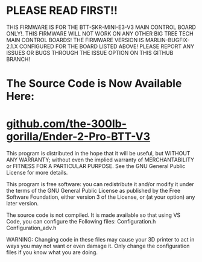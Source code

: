 # PLEASE READ FIRST!!
THIS FIRMWARE IS FOR THE BTT-SKR-MINI-E3-V3 MAIN CONTROL BOARD ONLY!.
THIS FIRMWARE WILL NOT WORK ON ANY OTHER BIG TREE TECH MAIN CONTROL BOARDS!
THE FIRMWARE VERSION IS MARLIN-BUGFIX-2.1.X CONFIGURED FOR THE BOARD LISTED ABOVE!
PLEASE REPORT ANY ISSUES OR BUGS THROUGH THE ISSUE OPTION ON THIS GITHUB BRANCH!

# The Source Code is Now Available Here:
# [github.com/the-300lb-gorilla/Ender-2-Pro-BTT-V3](https://github.com/The-300lb-Gorilla/Ender-2-Pro-BTT-V3)

This program is distributed in the hope that it will be useful,
but WITHOUT ANY WARRANTY; without even the implied warranty of
MERCHANTABILITY or FITNESS FOR A PARTICULAR PURPOSE.  See the
GNU General Public License for more details.

This program is free software: you can redistribute it and/or modify
it under the terms of the GNU General Public License as published by
the Free Software Foundation, either version 3 of the License, or
(at your option) any later version.


The source code is not compiled. It is made available so that using VS Code, you can configure the Following files:
Configuration.h
Configuration_adv.h

WARNING: Changing code in these files may cause your 3D printer to act in ways you may not want or even damage it.
         Only change the configuration files if you know what you are doing.
